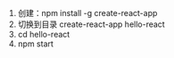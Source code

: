 1. 创建：npm install -g create-react-app
2. 切换到目录 create-react-app hello-react
3. cd hello-react
4. npm start